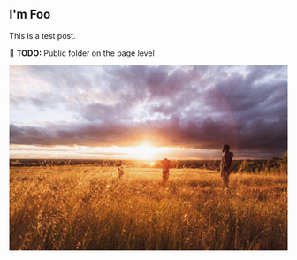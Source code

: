 ## I'm Foo

This is a test post.

📝 **TODO:** Public folder on the page level

![Placeholder Image](./assets/placeholder.jpeg)

